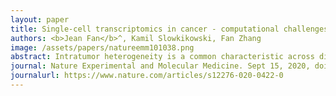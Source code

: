 ```yaml
---
layout: paper
title: Single-cell transcriptomics in cancer - computational challenges and opportunities
authors: <b>Jean Fan</b>^, Kamil Slowkikowski, Fan Zhang
image: /assets/papers/natureemm101038.png
abstract: Intratumor heterogeneity is a common characteristic across diverse cancer types and presents challenges to current standards of treatment. Advancements in high-throughput sequencing and imaging technologies provide opportunities to identify and characterize these aspects of heterogeneity. Notably, transcriptomic profiling at a single-cell resolution enables quantitative measurements of the molecular activity that underlies the phenotypic diversity of cells within a tumor. Such high-dimensional data require computational analysis to extract relevant biological insights about the cell types and states that drive cancer development, pathogenesis, and clinical outcomes. In this review, we highlight emerging themes in the computational analysis of single-cell transcriptomics data and their applications to cancer research. We focus on downstream analytical challenges relevant to cancer research, including how to computationally perform unified analysis across many patients and disease states, distinguish neoplastic from nonneoplastic cells, infer communication with the tumor microenvironment, and delineate tumoral and microenvironmental evolution with trajectory and RNA velocity analysis. We include discussions of challenges and opportunities for future computational methodological advancements necessary to realize the translational potential of single-cell transcriptomic profiling in cancer.
journal: Nature Experimental and Molecular Medicine. Sept 15, 2020, doi.org:10.1038/s12276-020-0422-0
journalurl: https://www.nature.com/articles/s12276-020-0422-0
---
```

